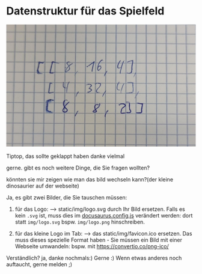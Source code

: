 # Datenstruktur für das Spielfeld

![](pictures/datenstrucktur.png)

Tiptop, das sollte geklappt haben 
danke vielmal

gerne. gibt es noch weitere Dinge, die Sie fragen wollten?

könnten sie mir zeigen wie man das bild wechseln kann?(der kleine dinosaurier auf der webseite)

Ja, es gibt zwei Bilder, die Sie tauschen müssen:
1. für das Logo:
    --> static/img/logo.svg durch Ihr Bild ersetzen. Falls es kein `.svg` ist, muss dies im [docusaurus.config.js](/docusaurus.config.js) verändert werden:
    dort statt `img/logo.svg` bspw. `img/logo.png` hinschreiben.

2. für das kleine Logo im Tab:
    --> das static/img/favicon.ico ersetzen. Das muss dieses spezielle Format haben - Sie müssen ein Bild mit einer Webseite umwandeln: bspw. mit https://convertio.co/png-ico/ 

Verständlich?
ja, danke nochmals:)
Gerne :)
Wenn etwas anderes noch auftaucht, gerne melden ;)